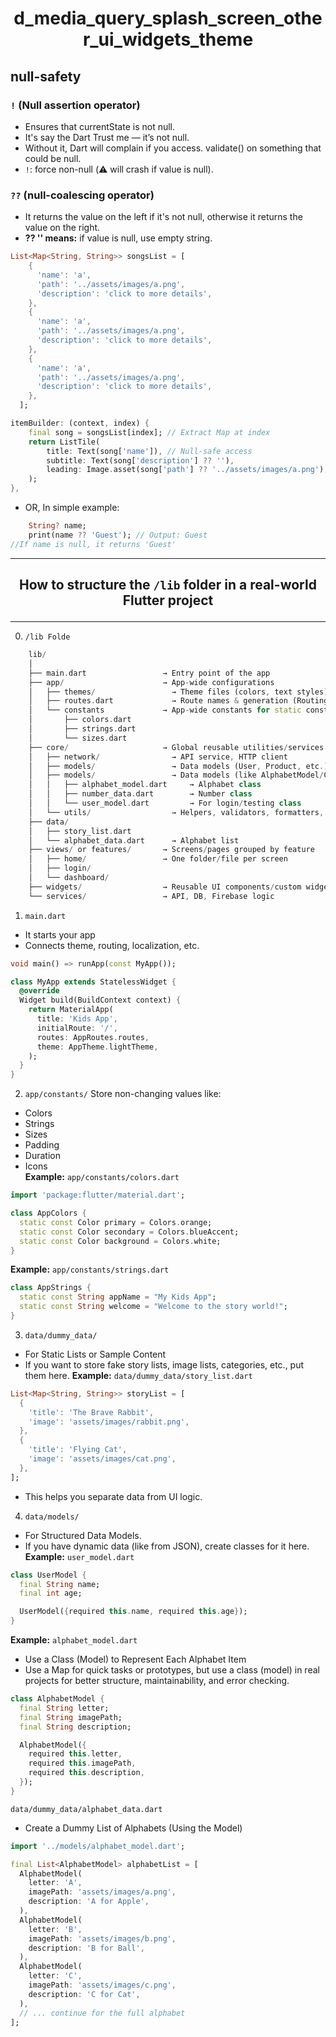 # <p align="center"> d_media_query_splash_screen_other_ui_widgets_theme </p>

## null-safety
### `!` (Null assertion operator)
- Ensures that currentState is not null. 
- It's say the Dart Trust me — it’s not null.
- Without it, Dart will complain if you access. validate() on something that could be null. 
- `!`: force non-null (⚠️ will crash if value is null).
### `??` (null-coalescing operator)
- It returns the value on the left if it's not null, otherwise it returns the value on the right.
- **?? '' means:** if value is null, use empty string.
```dart
List<Map<String, String>> songsList = [
    {
      'name': 'a',
      'path': '../assets/images/a.png',
      'description': 'click to more details',
    },
    {
      'name': 'a',
      'path': '../assets/images/a.png',
      'description': 'click to more details',
    },
    {
      'name': 'a',
      'path': '../assets/images/a.png',
      'description': 'click to more details',
    },
  ];

itemBuilder: (context, index) {
    final song = songsList[index]; // Extract Map at index
    return ListTile(
        title: Text(song['name']), // Null-safe access
        subtitle: Text(song['description'] ?? ''),
        leading: Image.asset(song['path'] ?? '../assets/images/a.png'),
    );
},
```
- OR, In simple example:
```dart
    String? name;
    print(name ?? 'Guest'); // Output: Guest
//If name is null, it returns 'Guest'
```
--- 
## <p align="center"> How to structure the `/lib` folder in a real-world Flutter project </p>
--- 
0. `/lib Folde`
```dart
    lib/
    │
    ├── main.dart                 → Entry point of the app
    ├── app/                      → App-wide configurations
    │   ├── themes/                 → Theme files (colors, text styles)
    │   ├── routes.dart             → Route names & generation (Routing configuration)
    │   └── constants             → App-wide constants for static constants & config (strings, sizes)
    │       ├── colors.dart
    │       ├── strings.dart
    │       └── sizes.dart
    ├── core/                     → Global reusable utilities/services
    │   ├── network/                → API service, HTTP client
    │   ├── models/                 → Data models (User, Product, etc.)
    │   ├── models/                 → Data models (like AlphabetModel/ClassDefinition)
    │   │   ├── alphabet_model.dart     → Alphabet class
    │   │   ├── number_data.dart        → Number class
    │   │   └── user_model.dart         → For login/testing class
    │   └── utils/                  → Helpers, validators, formatters, date converters, etc.
    ├── data/
    │   ├── story_list.dart    
    │   └── alphabet_data.dart      → Alphabet list
    ├── views/ or features/       → Screens/pages grouped by feature
    │   ├── home/                 → One folder/file per screen  
    │   ├── login/
    │   └── dashboard/
    ├── widgets/                  → Reusable UI components/custom widgets
    └── services/                 → API, DB, Firebase logic
```
1. `main.dart`
  - It starts your app
  - Connects theme, routing, localization, etc.
```dart
void main() => runApp(const MyApp());

class MyApp extends StatelessWidget {
  @override
  Widget build(BuildContext context) {
    return MaterialApp(
      title: 'Kids App',
      initialRoute: '/',
      routes: AppRoutes.routes,
      theme: AppTheme.lightTheme,
    );
  }
}
```
2. `app/constants/` 
Store non-changing values like:
  - Colors
  - Strings
  - Sizes
  - Padding
  - Duration
  - Icons<br>
**Example:** `app/constants/colors.dart`
```dart
import 'package:flutter/material.dart';

class AppColors {
  static const Color primary = Colors.orange;
  static const Color secondary = Colors.blueAccent;
  static const Color background = Colors.white;
}
```
**Example:** `app/constants/strings.dart`
```dart
class AppStrings {
  static const String appName = "My Kids App";
  static const String welcome = "Welcome to the story world!";
}
```
3. `data/dummy_data/`
  - For Static Lists or Sample Content
  - If you want to store fake story lists, image lists, categories, etc., put them here.
**Example:** `data/dummy_data/story_list.dart`
```dart
List<Map<String, String>> storyList = [
  {
    'title': 'The Brave Rabbit',
    'image': 'assets/images/rabbit.png',
  },
  {
    'title': 'Flying Cat',
    'image': 'assets/images/cat.png',
  },
];
```
- This helps you separate data from UI logic.
4. `data/models/`
  - For Structured Data Models.
  - If you have dynamic data (like from JSON), create classes for it here.
**Example:** `user_model.dart`
```dart
class UserModel {
  final String name;
  final int age;

  UserModel({required this.name, required this.age});
}
```
**Example:** `alphabet_model.dart`
  - Use a Class (Model) to Represent Each Alphabet Item
  - Use a Map for quick tasks or prototypes, but use a class (model) in real projects for better structure, maintainability, and error checking.
```dart
class AlphabetModel {
  final String letter;
  final String imagePath;
  final String description;

  AlphabetModel({
    required this.letter,
    required this.imagePath,
    required this.description,
  });
}
``` 
`data/dummy_data/alphabet_data.dart`<br>  
  - Create a Dummy List of Alphabets (Using the Model)
```dart
import '../models/alphabet_model.dart';

final List<AlphabetModel> alphabetList = [
  AlphabetModel(
    letter: 'A',
    imagePath: 'assets/images/a.png',
    description: 'A for Apple',
  ),
  AlphabetModel(
    letter: 'B',
    imagePath: 'assets/images/b.png',
    description: 'B for Ball',
  ),
  AlphabetModel(
    letter: 'C',
    imagePath: 'assets/images/c.png',
    description: 'C for Cat',
  ),
  // ... continue for the full alphabet
];
```
